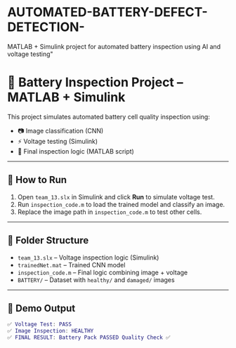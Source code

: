 # AUTOMATED-BATTERY-DEFECT-DETECTION-
MATLAB + Simulink project for automated battery inspection using AI and voltage testing"
# 🔋 Battery Inspection Project – MATLAB + Simulink

This project simulates automated battery cell quality inspection using:
- 📷 Image classification (CNN)
- ⚡ Voltage testing (Simulink)
- 🧠 Final inspection logic (MATLAB script)

---

## 🧪 How to Run

1. Open `team_13.slx` in Simulink and click **Run** to simulate voltage test.
2. Run `inspection_code.m` to load the trained model and classify an image.
3. Replace the image path in `inspection_code.m` to test other cells.

---

## 📁 Folder Structure

- `team_13.slx` – Voltage inspection logic (Simulink)
- `trainedNet.mat` – Trained CNN model
- `inspection_code.m` – Final logic combining image + voltage
- `BATTERY/` – Dataset with `healthy/` and `damaged/` images

---

## 🚀 Demo Output

```matlab
✅ Voltage Test: PASS
✅ Image Inspection: HEALTHY
✅ FINAL RESULT: Battery Pack PASSED Quality Check ✅
